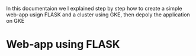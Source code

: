 In this documentaion we I explained step by step how to create a simple web-app usign FLASK and a cluster using GKE, then depoly the application on GKE 

# Web-app using FLASK 
